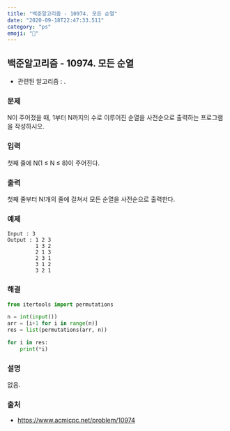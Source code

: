 ```yaml
---
title: "백준알고리즘 - 10974. 모든 순열"
date: "2020-09-18T22:47:33.511"
category: "ps"
emoji: "🌄"
---
```


## 백준알고리즘 - 10974. 모든 순열

- 관련된 알고리즘 : .

### 문제

N이 주어졌을 때, 1부터 N까지의 수로 이루어진 순열을 사전순으로 출력하는 프로그램을 작성하시오.

### 입력

첫째 줄에 N(1 ≤ N ≤ 8)이 주어진다. 

### 출력

첫째 줄부터 N!개의 줄에 걸쳐서 모든 순열을 사전순으로 출력한다.

### 예제

```
Input : 3
Output : 1 2 3
         1 3 2
         2 1 3
         2 3 1
         3 1 2
         3 2 1
```

### 해결

```python
from itertools import permutations

n = int(input())
arr = [i+1 for i in range(n)]
res = list(permutations(arr, n))

for i in res:
    print(*i)
```

### 설명

없음.

### 출처

- https://www.acmicpc.net/problem/10974
